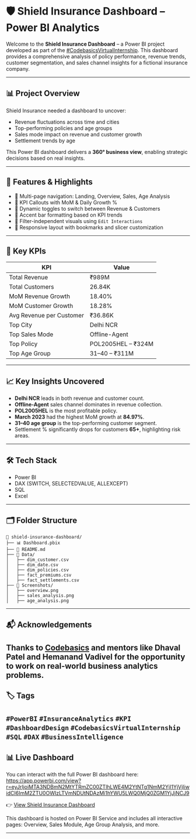 # 🛡️ Shield Insurance Dashboard – Power BI Analytics

Welcome to the **Shield Insurance Dashboard** – a Power BI project developed as part of the [#CodebasicsVirtualInternship](https://www.linkedin.com/feed/hashtag/codebasicsvirtualinternship/). This dashboard provides a comprehensive analysis of policy performance, revenue trends, customer segmentation, and sales channel insights for a fictional insurance company.

---

## 📊 Project Overview

Shield Insurance needed a dashboard to uncover:

- Revenue fluctuations across time and cities
- Top-performing policies and age groups
- Sales mode impact on revenue and customer growth
- Settlement trends by age

This Power BI dashboard delivers a **360° business view**, enabling strategic decisions based on real insights.

---

## 🚀 Features & Highlights

- 🔹 Multi-page navigation: Landing, Overview, Sales, Age Analysis
- 🔹 KPI Callouts with MoM & Daily Growth %
- 🔹 Dynamic toggles to switch between Revenue & Customers
- 🔹 Accent bar formatting based on KPI trends
- 🔹 Filter-independent visuals using `Edit Interactions`
- 🔹 Responsive layout with bookmarks and slicer customization

---

## 🧠 Key KPIs

| KPI                             | Value     |
|----------------------------------|-----------|
| Total Revenue                   | ₹989M     |
| Total Customers                 | 26.84K    |
| MoM Revenue Growth              | 18.40%    |
| MoM Customer Growth             | 18.28%    |
| Avg Revenue per Customer        | ₹36.86K   |
| Top City                        | Delhi NCR |
| Top Sales Mode                  | Offline-Agent |
| Top Policy                      | POL2005HEL – ₹324M |
| Top Age Group                   | 31–40 – ₹311M |

---

## 📈 Key Insights Uncovered

- **Delhi NCR** leads in both revenue and customer count.
- **Offline-Agent** sales channel dominates in revenue collection.
- **POL2005HEL** is the most profitable policy.
- **March 2023** had the highest MoM growth at **84.97%**.
- **31–40 age group** is the top-performing customer segment.
- Settlement % significantly drops for customers **65+**, highlighting risk areas.

---

## 🛠️ Tech Stack

- Power BI
- DAX (SWITCH, SELECTEDVALUE, ALLEXCEPT)
- SQL
- Excel

---

## 🗂️ Folder Structure

```
📁 shield-insurance-dashboard/
├── 📊 Dashboard.pbix
├── 📄 README.md
├── 📁 Data/
│   ├── dim_customer.csv
│   ├── dim_date.csv
│   ├── dim_policies.csv
│   ├── fact_premiums.csv
│   ├── fact_settlements.csv
├── 📁 Screenshots/
│   ├── overview.png
│   ├── sales_analysis.png
│   ├── age_analysis.png
```

---

## 📬 Acknowledgements

Thanks to [Codebasics](https://www.codebasics.io/) and mentors like **Dhaval Patel** and **Hemanand Vadivel** for the opportunity to work on real-world business analytics problems.
---

## 🏷️ Tags

`#PowerBI` `#InsuranceAnalytics` `#KPI` `#DashboardDesign` `#CodebasicsVirtualInternship` `#SQL` `#DAX` `#BusinessIntelligence`
---

## 📊 Live Dashboard

You can interact with the full Power BI dashboard here: https://app.powerbi.com/view?r=eyJrIjoiMTA3NDBmN2MtYTRmZC00ZTlhLWE4M2YtNTg1NmM2YjI1YjVjIiwidCI6ImM2ZTU0OWIzLTVmNDUtNDAzMi1hYWU5LWQ0MjQ0ZGM1YjJjNCJ9

👉 [View Shield Insurance Dashboard](https://app.powerbi.com/view?r=eyJrIjoiMTA3NDBmN2MtYTRmZC00ZTlhLWE4M2YtNTg1NmM2YjI1YjVjIiwidCI6ImM2ZTU0OWIzLTVmNDUtNDAzMi1hYWU5LWQ0MjQ0ZGM1YjJjNCJ9)

This dashboard is hosted on Power BI Service and includes all interactive pages: Overview, Sales Module, Age Group Analysis, and more.

---

